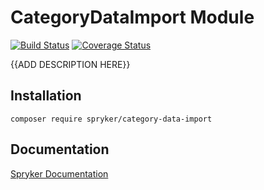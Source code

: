 # CategoryDataImport Module
[![Build Status](https://travis-ci.org/spryker/category-data-import.svg)](https://travis-ci.org/spryker/category-data-import)
[![Coverage Status](https://coveralls.io/repos/github/spryker/category-data-import/badge.svg)](https://coveralls.io/github/spryker/category-data-import)

{{ADD DESCRIPTION HERE}}

## Installation

```
composer require spryker/category-data-import
```

## Documentation

[Spryker Documentation](https://academy.spryker.com/developing_with_spryker/module_guide/modules.html)
